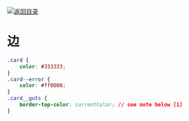 [![返回目录](https://parg.co/U0y)](https://parg.co/UHU) 


# 边


```css
.card {
    color: #333333;
}
.card--error {
    color: #ff0000;
}
.card__guts {
    border-top-color: currentColor; // see note below [1]
}
```